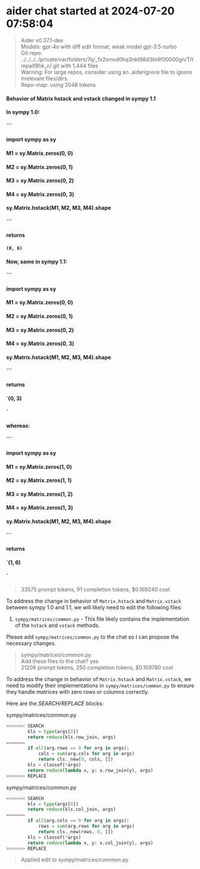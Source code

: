 
# aider chat started at 2024-07-20 07:58:04

> Aider v0.37.1-dev  
> Models: gpt-4o with diff edit format, weak model gpt-3.5-turbo  
> Git repo: ../../../../private/var/folders/7q/_fx2smvd0hq3nkt98d3kt4f00000gn/T/tmpaif8hk_n/.git with 1,444 files  
> Warning: For large repos, consider using an .aiderignore file to ignore irrelevant files/dirs.  
> Repo-map: using 2048 tokens  

#### Behavior of Matrix hstack and vstack changed in sympy 1.1  
#### In sympy 1.0:  
#### ```  
#### import sympy as sy  
#### M1 = sy.Matrix.zeros(0, 0)  
#### M2 = sy.Matrix.zeros(0, 1)  
#### M3 = sy.Matrix.zeros(0, 2)  
#### M4 = sy.Matrix.zeros(0, 3)  
#### sy.Matrix.hstack(M1, M2, M3, M4).shape  
#### ```  
#### returns   
#### `(0, 6)`  
####   
#### Now, same in sympy 1.1:  
#### ```  
#### import sympy as sy  
#### M1 = sy.Matrix.zeros(0, 0)  
#### M2 = sy.Matrix.zeros(0, 1)  
#### M3 = sy.Matrix.zeros(0, 2)  
#### M4 = sy.Matrix.zeros(0, 3)  
#### sy.Matrix.hstack(M1, M2, M3, M4).shape  
#### ```  
#### returns  
#### `(0, 3)  
#### `  
#### whereas:  
#### ```  
#### import sympy as sy  
#### M1 = sy.Matrix.zeros(1, 0)  
#### M2 = sy.Matrix.zeros(1, 1)  
#### M3 = sy.Matrix.zeros(1, 2)  
#### M4 = sy.Matrix.zeros(1, 3)  
#### sy.Matrix.hstack(M1, M2, M3, M4).shape  
#### ```  
#### returns  
#### `(1, 6)  
#### `  
> 33575 prompt tokens, 91 completion tokens, $0.169240 cost  

To address the change in behavior of `Matrix.hstack` and `Matrix.vstack` between sympy 1.0 and 1.1, we will likely need to edit the following files:

1. `sympy/matrices/common.py` - This file likely contains the implementation of the `hstack` and `vstack` methods.

Please add `sympy/matrices/common.py` to the chat so I can propose the necessary changes.

> sympy/matrices/common.py  
> Add these files to the chat? yes  
> 21206 prompt tokens, 250 completion tokens, $0.109780 cost  

To address the change in behavior of `Matrix.hstack` and `Matrix.vstack`, we need to modify their implementations in `sympy/matrices/common.py` to ensure they handle matrices with zero rows or columns correctly.

Here are the *SEARCH/REPLACE* blocks:

sympy/matrices/common.py
```python
<<<<<<< SEARCH
        kls = type(args[0])
        return reduce(kls.row_join, args)
=======
        if all(arg.rows == 0 for arg in args):
            cols = sum(arg.cols for arg in args)
            return cls._new(0, cols, [])
        kls = classof(*args)
        return reduce(lambda x, y: x.row_join(y), args)
>>>>>>> REPLACE
```

sympy/matrices/common.py
```python
<<<<<<< SEARCH
        kls = type(args[0])
        return reduce(kls.col_join, args)
=======
        if all(arg.cols == 0 for arg in args):
            rows = sum(arg.rows for arg in args)
            return cls._new(rows, 0, [])
        kls = classof(*args)
        return reduce(lambda x, y: x.col_join(y), args)
>>>>>>> REPLACE
```

> Applied edit to sympy/matrices/common.py  
